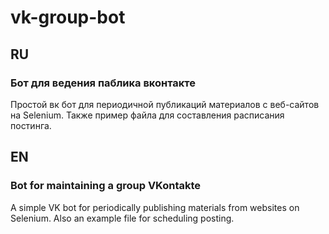 # vk-group-bot

## RU

### Бот для ведения паблика вконтакте

Простой вк бот для периодичной публикаций материалов с веб-сайтов на Selenium.
Также пример файла для составления расписания постинга.

## EN

### Bot for maintaining a group VKontakte

A simple VK bot for periodically publishing materials from websites on Selenium.
Also an example file for scheduling posting.
